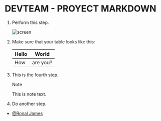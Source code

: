 # DEVTEAM - PROYECT MARKDOWN
1. Perform this step.

   ![screen](/docs/contributor/assets/adobe_standard_logo.png?lang=es)
1. Make sure that your table looks like this:

   | Hello | World |
   |---|---|
   | How | are you? |
1. This is the fourth step.

   >[!NOTE]
   >
   >This is note text.

1. Do another step.

- [@Ronal James](https://github.com/Jamesllm)

